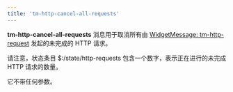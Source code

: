 ```yaml
---
title: 'tm-http-cancel-all-requests'
---
```


**tm-http-cancel-all-requests** 消息用于取消所有由 [WidgetMessage: tm-http-request](#WidgetMessage%3A%20tm-http-request) 发起的未完成的 HTTP 请求。

请注意，状态条目 $:/state/http-requests 包含一个数字，表示正在进行的未完成 HTTP 请求的数量。

它不带任何参数。
